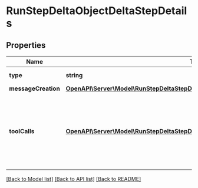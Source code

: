 # RunStepDeltaObjectDeltaStepDetails

## Properties
Name | Type | Description | Notes
------------ | ------------- | ------------- | -------------
**type** | **string** | Always &#x60;message_creation&#x60;. | 
**messageCreation** | [**OpenAPI\Server\Model\RunStepDeltaStepDetailsMessageCreationObjectMessageCreation**](RunStepDeltaStepDetailsMessageCreationObjectMessageCreation.md) |  | [optional] 
**toolCalls** | [**OpenAPI\Server\Model\RunStepDeltaStepDetailsToolCallsObjectToolCallsInner**](RunStepDeltaStepDetailsToolCallsObjectToolCallsInner.md) | An array of tool calls the run step was involved in. These can be associated with one of three types of tools: &#x60;code_interpreter&#x60;, &#x60;retrieval&#x60;, or &#x60;function&#x60;. | [optional] 

[[Back to Model list]](../README.md#documentation-for-models) [[Back to API list]](../README.md#documentation-for-api-endpoints) [[Back to README]](../README.md)


